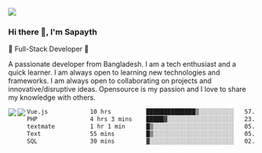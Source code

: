 <!-- **sapayth/sapayth** is a ✨ _special_ ✨ repository because its `README.md` (this file) appears on your GitHub profile.

Here are some ideas to get you started:

- 🔭 I’m currently working on ...
- 🌱 I’m currently learning ...
- 👯 I’m looking to collaborate on ...
- 🤔 I’m looking for help with ...
- 💬 Ask me about ...
- 📫 How to reach me: ...
- 😄 Pronouns: ...
- ⚡ Fun fact: ...
-->
![](https://user-images.githubusercontent.com/74038190/226190894-18e959ba-d458-4a94-ac44-790190f2a947.gif)
### Hi there 👋, I'm Sapayth

🚀 Full-Stack Developer 🚀

A passionate developer from Bangladesh. I am a tech enthusiast and a quick learner. I am always open to learning new technologies and frameworks. I am always open to collaborating on projects and innovative/disruptive ideas. Opensource is my passion and I love to share my knowledge with others.

<div>
<a href="https://github.com/sapayth/github-readme-stats">
  <img align="left" src="https://github-readme-stats.vercel.app/api?username=sapayth&show_icons=true&count_private=true" />
</a>
<a href="https://github.com/sapayth/github-readme-stats">
  <img align="left" src="https://github-readme-stats.vercel.app/api/top-langs/?username=sapayth" />
</a>
</div>
<!--START_SECTION:waka-->

```txt
Vue.js            10 hrs          ██████████████▒░░░░░░░░░░   57.29 %
PHP               4 hrs 3 mins    █████▓░░░░░░░░░░░░░░░░░░░   23.23 %
textmate          1 hr 1 min      █▒░░░░░░░░░░░░░░░░░░░░░░░   05.89 %
Text              55 mins         █▒░░░░░░░░░░░░░░░░░░░░░░░   05.30 %
SQL               30 mins         ▓░░░░░░░░░░░░░░░░░░░░░░░░   02.94 %
```

<!--END_SECTION:waka-->
